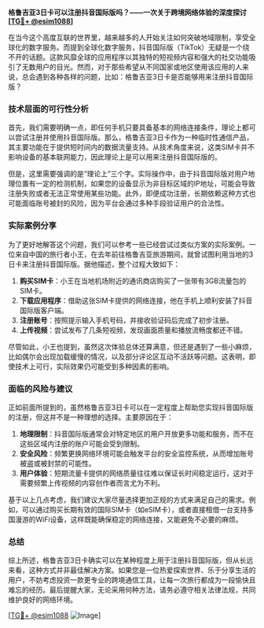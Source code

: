 **格鲁吉亚3日卡可以注册抖音国际版吗？——一次关于跨境网络体验的深度探讨[[TG💪+ @esim1088](https://t.me/s/esim1088)]**

在当今这个高度互联的世界里，越来越多的人开始关注如何突破地域限制，享受全球化的数字服务。而提到全球化数字服务，抖音国际版（TikTok）无疑是一个绕不开的话题。这款风靡全球的应用程序以其独特的短视频内容和强大的社交功能吸引了无数用户的目光。然而，对于那些希望从不同国家或地区使用该应用的人来说，总会遇到各种各样的问题，比如：格鲁吉亚3日卡是否能够用来注册抖音国际版？

### 技术层面的可行性分析

首先，我们需要明确一点，即任何手机只要具备基本的网络连接条件，理论上都可以尝试注册并使用抖音国际版。那么，格鲁吉亚3日卡作为一种临时性通信产品，其主要功能在于提供短时间内的数据流量支持。从技术角度来说，这类SIM卡并不影响设备的基本联网能力，因此理论上是可以用来注册抖音国际版的。

但是，这里需要强调的是“理论上”三个字。实际操作中，由于抖音国际版对用户地理位置有一定的检测机制，如果您的设备显示为非目标区域的IP地址，可能会导致注册失败或者无法正常使用某些功能。此外，即便成功注册，长期依赖这种方式也可能面临账号被封的风险，因为平台会通过多种手段验证用户的合法性。

### 实际案例分享

为了更好地解答这个问题，我们可以参考一些已经尝试过类似方案的实际案例。一位来自中国的旅行者小王，在去年前往格鲁吉亚旅游期间，就曾试图利用当地的3日卡来注册抖音国际版。据他描述，整个过程大致如下：

1. **购买SIM卡**：小王在当地机场附近的通讯商店购买了一张带有3GB流量包的SIM卡。
2. **下载应用程序**：借助这张SIM卡提供的网络连接，他在手机上顺利安装了抖音国际版客户端。
3. **注册账号**：按照提示输入手机号码，并接收验证码后完成了初步注册。
4. **上传视频**：尝试发布了几条短视频，发现画面质量和播放流畅度都还不错。

尽管如此，小王也提到，虽然这次体验总体还算满意，但还是遇到了一些小麻烦，比如偶尔会出现加载缓慢的情况，以及部分评论区互动不活跃等问题。这表明，即使技术上可行，实际效果仍可能受到多种因素的影响。

### 面临的风险与建议

正如前面所提到的，虽然格鲁吉亚3日卡可以在一定程度上帮助您实现抖音国际版的注册，但这并不是一种理想的选择。主要原因在于：

1. **地理限制**：抖音国际版通常会对特定地区的用户开放更多功能和服务，而不在这些区域内注册的账户可能会受到限制。
2. **安全风险**：频繁更换网络环境可能会触发平台的安全监控系统，从而增加账号被盗或被封禁的可能性。
3. **用户体验**：短期流量卡提供的网络质量往往难以保证长时间稳定运行，这对于需要频繁上传视频的内容创作者而言尤为不利。

基于以上几点考虑，我们建议大家尽量选择更加正规的方式来满足自己的需求。例如，可以通过购买长期有效的国际SIM卡（如eSIM卡），或者直接租借一台支持多国漫游的WiFi设备，这样既能确保稳定的网络连接，又能避免不必要的麻烦。

### 总结

综上所述，格鲁吉亚3日卡确实可以在某种程度上用于注册抖音国际版，但从长远来看，这种方式并非最佳解决方案。如果您是一位热爱探索世界、乐于分享生活的用户，不妨考虑投资一款更专业的跨境通信工具，让每一次旅行都成为一段愉快且难忘的经历。最后提醒大家，无论采用何种方法，请务必遵守相关法律法规，共同维护良好的网络环境。

[[TG💪+ @esim1088](https://t.me/s/esim1088) ![Image](https://i.postimg.cc/4NQfJmqS/Snipaste-2025-05-13-00-14-12.png)]